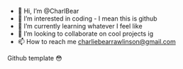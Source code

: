 - 👋 Hi, I’m @CharlBear
- 👀 I’m interested in coding - I mean this is github
- 🌱 I’m currently learning whatever I feel like
- 💞️ I’m looking to collaborate on cool projects ig
- 📫 How to reach me charliebearrawlinson@gmail.com

Github template 😳
